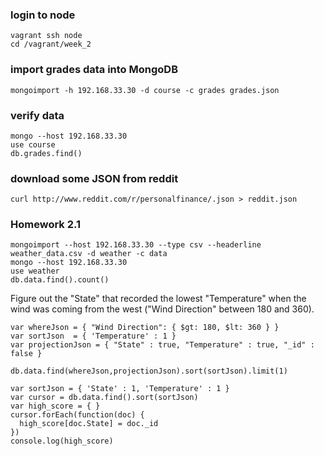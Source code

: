 ### login to node

    vagrant ssh node
    cd /vagrant/week_2

### import grades data into MongoDB

    mongoimport -h 192.168.33.30 -d course -c grades grades.json 

### verify data

    mongo --host 192.168.33.30
    use course
    db.grades.find()

### download some JSON from reddit

    curl http://www.reddit.com/r/personalfinance/.json > reddit.json

### Homework 2.1

    mongoimport --host 192.168.33.30 --type csv --headerline weather_data.csv -d weather -c data
    mongo --host 192.168.33.30
    use weather
    db.data.find().count()
    
Figure out the "State" that recorded the lowest "Temperature" when the wind was coming from the west ("Wind Direction" between 180 and 360).

    var whereJson = { "Wind Direction": { $gt: 180, $lt: 360 } }
    var sortJson  = { 'Temperature' : 1 }
    var projectionJson = { "State" : true, "Temperature" : true, "_id" : false }
    
    db.data.find(whereJson,projectionJson).sort(sortJson).limit(1)
    
    var sortJson = { 'State' : 1, 'Temperature' : 1 }
    var cursor = db.data.find().sort(sortJson)
    var high_score = { }
    cursor.forEach(function(doc) {
      high_score[doc.State] = doc._id
    })
    console.log(high_score)
    
    
    
